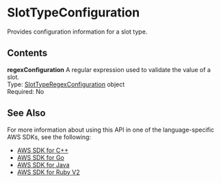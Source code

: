 # SlotTypeConfiguration<a name="API_SlotTypeConfiguration"></a>

Provides configuration information for a slot type\.

## Contents<a name="API_SlotTypeConfiguration_Contents"></a>

 **regexConfiguration**   <a name="lex-Type-SlotTypeConfiguration-regexConfiguration"></a>
A regular expression used to validate the value of a slot\.  
Type: [SlotTypeRegexConfiguration](API_SlotTypeRegexConfiguration.md) object  
Required: No

## See Also<a name="API_SlotTypeConfiguration_SeeAlso"></a>

For more information about using this API in one of the language\-specific AWS SDKs, see the following:
+  [AWS SDK for C\+\+](https://docs.aws.amazon.com/goto/SdkForCpp/lex-models-2017-04-19/SlotTypeConfiguration) 
+  [AWS SDK for Go](https://docs.aws.amazon.com/goto/SdkForGoV1/lex-models-2017-04-19/SlotTypeConfiguration) 
+  [AWS SDK for Java](https://docs.aws.amazon.com/goto/SdkForJava/lex-models-2017-04-19/SlotTypeConfiguration) 
+  [AWS SDK for Ruby V2](https://docs.aws.amazon.com/goto/SdkForRubyV2/lex-models-2017-04-19/SlotTypeConfiguration) 